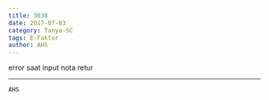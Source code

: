 ```yaml
---
title: 3638
date: 2017-07-03
category: Tanya-SC
tags: E-Faktur
author: AHS
---
```


error saat input nota retur

---



`AHS`
